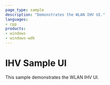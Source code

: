 ```yaml
---
page_type: sample
description: "Demonstrates the WLAN IHV UI."
languages:
- cpp
products:
- windows
- windows-wdk
---
```




<!---
    name: IHV Sample UI
    platform: Application
    language: cpp
    category: Network
    description: IHV Sample UI
    samplefwlink: https://go.microsoft.com/fwlink/p/?linkid=869057
--->

# IHV Sample UI

This sample demonstrates the WLAN IHV UI.
